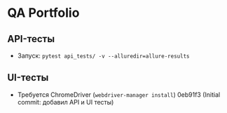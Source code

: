 
# QA Portfolio
## API-тесты
- Запуск: `pytest api_tests/ -v --alluredir=allure-results`
## UI-тесты
- Требуется ChromeDriver (`webdriver-manager install`)
0eb91f3 (Initial commit: добавил API и UI тесты)
